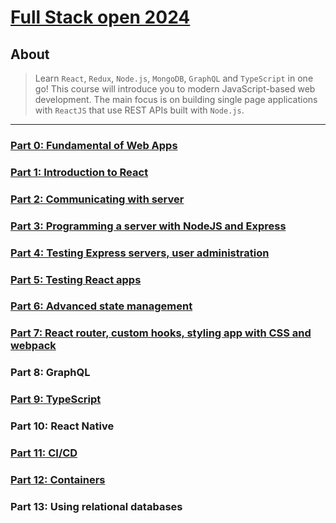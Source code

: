 # [Full Stack open 2024](https://fullstackopen.com/en/)

## About

> Learn `React`, `Redux`, `Node.js`, `MongoDB`, `GraphQL` and `TypeScript` in one go! This course will introduce you to modern JavaScript-based web development. The main focus is on building single page applications with `ReactJS` that use REST APIs built with `Node.js`.

---

### [Part 0: Fundamental of Web Apps](./part0)

### [Part 1: Introduction to React](./part1)

### [Part 2: Communicating with server](./part2)

### [Part 3: Programming a server with NodeJS and Express](./part3)

### [Part 4: Testing Express servers, user administration](./part4)

### [Part 5: Testing React apps](./part5)

### [Part 6: Advanced state management](./part6)

### [Part 7: React router, custom hooks, styling app with CSS and webpack](./part7)

### Part 8: GraphQL

### [Part 9: TypeScript](./part9)

### Part 10: React Native

### [Part 11: CI/CD](./part11)

### [Part 12: Containers](./part12)

### Part 13: Using relational databases
